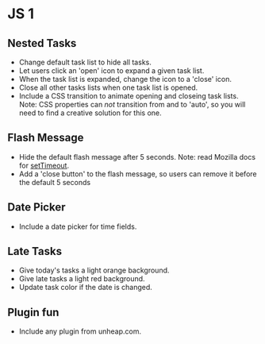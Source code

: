# JS 1

## Nested Tasks
- Change default task list to hide all tasks.
- Let users click an 'open' icon to expand a given task list.
- When the task list is expanded, change the icon to a 'close' icon.
- Close all other tasks lists when one task list is opened.
- Include a CSS transition to animate opening and closeing task lists.
  Note: CSS properties can _not_ transition from and to
'auto', so you will need to find a creative solution for this one.

## Flash Message
- Hide the default flash message after 5 seconds. Note: read Mozilla
  docs for
[setTimeout](https://developer.mozilla.org/en-US/docs/Web/API/Window.setTimeout).
- Add a 'close button' to the flash message, so users can remove it before the default 5 seconds

## Date Picker
- Include a date picker for time fields.

## Late Tasks
- Give today's tasks a light orange background.
- Give late tasks a light red background.
- Update task color if the date is changed.

## Plugin fun
- Include any plugin from unheap.com.
